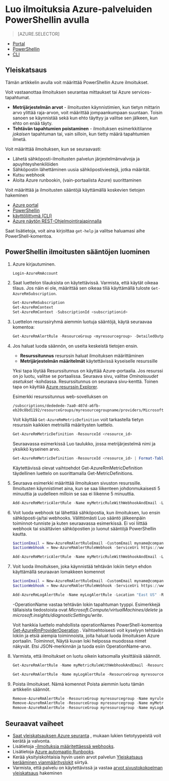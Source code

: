 <properties
    pageTitle="Luo ilmoituksia Azure-palveluiden PowerShellin avulla | Microsoft Azure"
    description="PowerShellin avulla voit luoda Azure ilmoituksia, jotka voivat aiheuttaa ilmoituksia tai automaatio, kun määrittämäsi ehdot täyttyvät."
    authors="rboucher"
    manager="carolz"
    editor=""
    services="monitoring-and-diagnostics"
    documentationCenter="monitoring-and-diagnostics"/>

<tags
    ms.service="monitoring-and-diagnostics"
    ms.workload="na"
    ms.tgt_pltfrm="na"
    ms.devlang="na"
    ms.topic="article"
    ms.date="10/20/2016"
    ms.author="robb"/>

# <a name="use-powershell-to-create-alerts-for-azure-services"></a>Luo ilmoituksia Azure-palveluiden PowerShellin avulla

> [AZURE.SELECTOR]
- [Portal](insights-alerts-portal.md)
- [PowerShellin](insights-alerts-powershell.md)
- [CLI](insights-alerts-command-line-interface.md)

## <a name="overview"></a>Yleiskatsaus

Tämän artikkelin avulla voit määrittää PowerShellin Azure ilmoitukset.  

Voit vastaanottaa ilmoituksen seurantaa mittaukset tai Azure services-tapahtumat.

- **Metrijärjestelmän arvot** - ilmoitusten käynnistimien, kun tietyn mittarin arvo ylittää raja-arvon, voit määrittää jompaankumpaan suuntaan. Toisin sanoen se käynnistää sekä kun ehto täyttyy ja valitse sen jälkeen, kun ehto on enää täyty.    
- **Tehtävän tapahtumien poistaminen** - ilmoituksen esimerkkitilanne *jokaisen* tapahtuman tai, vain silloin, kun tietty määrä tapahtumien ilmetä.

Voit määrittää ilmoituksen, kun se seuraavasti:

- Lähetä sähköposti-ilmoitusten palvelun järjestelmänvalvoja ja apuyhteyshenkilöiden
- Sähköpostin lähettäminen uusia sähköpostiviestejä, jotka määrität.
- Kutsu webhook
- Aloita Azure runbookin, (vain-portaalista Azure) suorittaminen

Voit määrittää ja ilmoitusten sääntöjä käyttämällä koskevien tietojen hakeminen

- [Azure portal](insights-alerts-portal.md)
- [PowerShellin](insights-alerts-powershell.md)
- [käyttöliittymä (CLI)](insights-alerts-command-line-interface.md)
- [Azure näytön REST-Ohjelmointirajapinnalla](https://msdn.microsoft.com/library/azure/dn931945.aspx)


Saat lisätietoja, voit aina kirjoittaa ```get-help``` ja valitse haluamasi aihe PowerShell-komentoa.

## <a name="create-alert-rules-in-powershell"></a>PowerShellin ilmoitusten sääntöjen luominen

1. Azure kirjautuminen.   

    ```PowerShell
    Login-AzureRmAccount

    ```

2. Saat luettelon tilauksista on käytettävissä. Varmista, että käytät oikeaa tilaus. Jos näin ei ole, määrittää sen oikeaa tiliä käyttämällä tuloste `Get-AzureRmSubscription`.

    ```PowerShell
    Get-AzureRmSubscription
    Get-AzureRmContext
    Set-AzureRmContext -SubscriptionId <subscriptionid>
    ```

3.  Luettelon resurssiryhmä aiemmin luotuja sääntöjä, käytä seuraavaa komentoa:

    ```PowerShell
    Get-AzureRmAlertRule -ResourceGroup <myresourcegroup> -DetailedOutput
    ```

4. Jos haluat luoda säännön, on useita keskeistä tietojen ensin. 
    - **Resurssitunnus** resurssin haluat ilmoituksen määrittäminen
    - **Metrijärjestelmän määritelmät** käytettävissä kyseiselle resurssille

    Yksi tapa löytää Resurssitunnus on käyttää Azure-portaalia. Jos resurssi on jo luotu, valitse se portaalissa. Seuraava sivu, valitse *Ominaisuudet* *asetukset* -kohdassa. Resurssitunnus on seuraava sivu-kenttä. Toinen tapa on käyttää [Azure resurssin Explorer](https://resources.azure.com/).

    Esimerkki resurssitunnus web-sovelluksen on

    ```
    /subscriptions/dededede-7aa0-407d-a6fb-eb20c8bd1192/resourceGroups/myresourcegroupname/providers/Microsoft.Web/sites/mywebsitename
    ```

    Voit käyttää `Get-AzureRmMetricDefinition` voit tarkastella tietyn resurssin kaikkien metrisillä määritysten luettelo.

    ```PowerShell
    Get-AzureRmMetricDefinition -ResourceId <resource_id>
    ```

    Seuraavassa esimerkissä Luo taulukko, jossa metrijärjestelmä nimi ja yksikkö kyseinen arvo.

    ```PowerShell
    Get-AzureRmMetricDefinition -ResourceId <resource_id> | Format-Table -Property Name,Unit

    ```
    Käytettävissä olevat vaihtoehdot Get-AzureRmMetricDefinition täydellinen luettelo on suorittamalla Get-MetricDefinitions.


5. Seuraava esimerkki määrittää ilmoituksen sivuston resurssille. Ilmoitusten käynnistimet aina, kun se saa liikenteen johdonmukaisesti 5 minuuttia ja uudelleen milloin se saa ei liikenne 5 minuuttia.

    ```PowerShell
    Add-AzureRmMetricAlertRule -Name myMetricRuleWithWebhookAndEmail -Location "East US" -ResourceGroup myresourcegroup -TargetResourceId /subscriptions/dededede-7aa0-407d-a6fb-eb20c8bd1192/resourceGroups/myresourcegroupname/providers/Microsoft.Web/sites/mywebsitename -MetricName "BytesReceived" -Operator GreaterThan -Threshold 2 -WindowSize 00:05:00 -TimeAggregationOperator Total -Description "alert on any website activity"

    ```

6. Voit luoda webhook tai lähettää sähköpostia, kun ilmoituksen, luo ensin sähköposti-ja/tai webhooks. Välittömästi Luo sääntö jälkeenpäin toiminnot-tunniste ja kuten seuraavassa esimerkissä. Ei voi liittää webhook tai sisältävien sähköpostien jo luonut sääntöjä PowerShellin kautta.


    ```PowerShell
    $actionEmail = New-AzureRmAlertRuleEmail -CustomEmail myname@company.com
    $actionWebhook = New-AzureRmAlertRuleWebhook -ServiceUri https://www.contoso.com?token=mytoken

    Add-AzureRmMetricAlertRule -Name myMetricRuleWithWebhookAndEmail -Location "East US" -ResourceGroup myresourcegroup -TargetResourceId /subscriptions/dededede-7aa0-407d-a6fb-eb20c8bd1192/resourceGroups/myresourcegroupname/providers/Microsoft.Web/sites/mywebsitename -MetricName "BytesReceived" -Operator GreaterThan -Threshold 2 -WindowSize 00:05:00 -TimeAggregationOperator Total -Actions $actionEmail, $actionWebhook -Description "alert on any website activity"
    ```


7. Voit luoda ilmoituksen, joka käynnistää tehtävän lokiin tietyn ehdon käyttämällä seuraavan lomakkeen komennot

    ```PowerShell
    $actionEmail = New-AzureRmAlertRuleEmail -CustomEmail myname@company.com
    $actionWebhook = New-AzureRmAlertRuleWebhook -ServiceUri https://www.contoso.com?token=mytoken

    Add-AzureRmLogAlertRule -Name myLogAlertRule -Location "East US" -ResourceGroup myresourcegroup -OperationName microsoft.web/sites/start/action -Status Succeeded -TargetResourceGroup resourcegroupbeingmonitored -Actions $actionEmail, $actionWebhook
    ```

    -OperationName vastaa tehtävän lokin tapahtuman tyyppi. Esimerkkejä tällaisista tiedostoista ovat *Microsoft.Compute/virtualMachines/delete* ja *microsoft.insights/diagnosticSettings/write*.

    Voit hankkia luettelo mahdollista operationNames PowerShell-komentoa [Get-AzureRmProviderOperation](https://msdn.microsoft.com/library/mt603720.aspx) . Vaihtoehtoisesti voit kyselyyn tehtävän lokiin ja etsiä aiempia toiminnoista, joita haluat luoda ilmoituksen Azure portaalin. Toiminnot, Näytä kuvan loki helpossa muodossa nimet näkyvät. Etsi JSON-merkinnän ja tuoda esiin OperationName-arvo.   

8. Varmista, että ilmoitukset on luotu oikein katsomalla yksittäisiä säännöt.

    ```PowerShell
    Get-AzureRmAlertRule -Name myMetricRuleWithWebhookAndEmail -ResourceGroup myresourcegroup -DetailedOutput

    Get-AzureRmAlertRule -Name myLogAlertRule -ResourceGroup myresourcegroup -DetailedOutput
    ```

9. Poista ilmoitukset. Nämä komennot Poista aiemmin luotu tämän artikkelin säännöt.

    ```PowerShell
    Remove-AzureRmAlertRule -ResourceGroup myresourcegroup -Name myrule
    Remove-AzureRmAlertRule -ResourceGroup myresourcegroup -Name myMetricRuleWithWebhookAndEmail
    Remove-AzureRmAlertRule -ResourceGroup myresourcegroup -Name myLogAlertRule
    ```

## <a name="next-steps"></a>Seuraavat vaiheet

* [Saat yleiskatsauksen Azure seuranta](monitoring-overview.md) , mukaan lukien tietotyypeistä voit kerätä ja valvonta.
* Lisätietoja [-ilmoituksia määritettäessä webhooks](insights-webhooks-alerts.md).
* Lisätietoja [Azure automaatio Runbooks](..\automation\automation-starting-a-runbook.md).
* Kerää yksityiskohtaisia hyvin usein arvot palvelun [Yleiskatsaus kerääminen vianmäärityslokit](monitoring-overview-of-diagnostic-logs.md) siirtyä.
* Varmista, että palvelu on käytettävissä ja vastaa [arvot sivustokokoelman yleiskatsaus](insights-how-to-customize-monitoring.md) hakeminen
